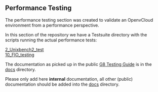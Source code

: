 ## Performance Testing

The performance testing section was created to validate an OpenvCloud environment from a performance perspective.

In this section of the repository we have a Testsuite directory with the scripts running the actual performance tests:
 
[2_Unixbench2_test](./Testsuite/2_Unixbench2_test)    
[10_FIO_testing](./Testsuite/10_fio_alba)

The documentation as picked up in the public [G8 Testing Guide](https://www.gitbook.com/book/gig/g8-testing-guide/details) is in the [docs](/docs/test_cases/performance/performance.md) directory.

Please only add here **internal** documentation, all other (public) documentation should be added into the [docs](/docs) directory.